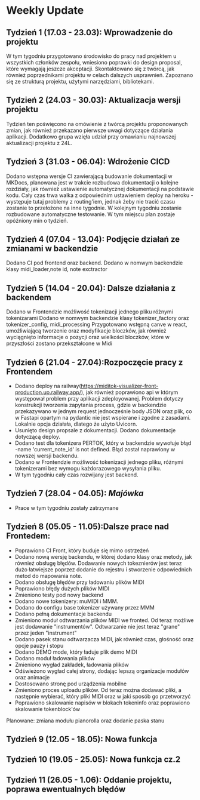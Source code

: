 # Weekly Update
## Tydzień 1 (17.03 - 23.03): Wprowadzenie do projektu
W tym tygodniu przygotowano środowisko do pracy nad projektem u wszystkich członków zespołu, wniesiono poprawki do design proposal, które wymagają jeszcze akceptacji. Skontaktowano się z twórcą, jak również poprzednikami projektu w celach dalszych usprawnień. Zapoznano się ze strukturą projektu, użytymi narzędziami, bibliotekami. 
## Tydzień 2 (24.03 - 30.03): Aktualizacja wersji projektu
Tydzień ten poświęcono na omówienie z twórcą projektu proponowanych zmian, jak również przekazano pierwsze uwagi dotyczące działania aplikacji. Dodatkowo grupa wzięła udział przy omawianiu najnowszej aktualizacji projektu z 24L.
## Tydzień 3 (31.03 - 06.04): Wdrożenie CICD
Dodano wstępna wersje CI zawierającą budowanie dokumentacji w MKDocs, planowana jest w trakcie rozbudowa dokumentacji o kolejne rozdziały, jak również ustawienie automatycznej dokumentacji na podstawie kodu. Cały czas trwa walka z odpowiednim ustawieniem deploy na heroku - występuje tutaj problemy z routing'iem, jednak żeby nie tracić czasu zostanie to przełożone na inne tygodnie. W kolejnym tygodniu zostanie rozbudowane automatyczne testowanie. W tym miejscu plan zostaje opóźniony min o tydzień.   
## Tydzień 4 (07.04 - 13.04): Podjęcie działań ze zmianami w backendzie
Dodano CI pod frontend oraz backend.
Dodano w nomwym backendzie klasy midi_loader,note id, note exctractor
## Tydzień 5 (14.04 - 20.04): Dalsze działania z backendem
Dodano w Frontendzie możliwość tokenizacji jednego pliku różnymi tokenizarami
Dodano w nomwym backendzie klasy tokenizer_factory oraz tokenizer_config, midi_processing
Przygotowano wstępną canve w react, umożliwiającą tworzenie oraz modyfikacje bloczków, jak również wyciągnięto informacje o pozycji oraz wielkości bloczków, które w przyszłości zostano przekształcone w Midi  
## Tydzień 6 (21.04 - 27.04):Rozpoczęcie pracy z Frontendem
- Dodano deploy na railway(https://miditok-visualizer-front-production.up.railway.app/), jak również poprawiono api w którym występował problem przy aplikacji zdeployowanej. Problem dotyczy konstrukcji tworzenia zapytania process, gdzie w backendzie przekazywano w jednym request jednocześnie body JSON oraz plik, co w Fastapi opartym na pydantic nie jest wspierane i zgodne z zasadami. Lokalnie opcja działała, dlatego że użyto Uvicorn. 
- Usunięto design propsale z dokumentacji. Dodano dokumentacje dotyczącą deploy.
- Dodano test dla tokenizera PERTOK, który w backendzie wywołuje błąd -name 'current_note_id' is not defined. Błąd został naprawiony w nowszej wersji backendu.
- Dodano w Frontendzie możliwość tokenizacji jednego pliku, różnymi tokenizerami bez wymogu każdorazowego wysyłania pliku.
- W tym tygodniu cały czas rozwijany jest backend.
## Tydzień 7 (28.04 - 04.05):    *Majówka*
- Prace w tym tygodniu zostały zatrzymane
## Tydzień 8 (05.05 - 11.05):Dalsze prace nad Frontedem:
- Poprawiono CI Front, który buduje się mimo ostrzeżeń
- Dodano nową wersję backendu, w której dodano klasy oraz metody, jak również obsługę błędów. Dodawanie nowych tokeznierów jest teraz dużo łatwiejsze poprzez dodanie do rejestru i stworzenie odpowiednich metod do mapowania note. 
- Dodano obsługę błędów przy ładowaniu plików MIDI
- Poprawiono błędy dużych plików MIDI
- Zmieniono testy pod nowy backend
- Dodano nowe tokenizery: muMIDI i MMM. 
- Dodano do configu base tokenizer używany przez MMM
- Dodano pełną dokumentacje backendu
- Zmieniono moduł odtwarzania plików MIDI we fronted. Od teraz możliwe jest dodawanie "instrumentów". Odtwarzanie nie jest teraz "grane" przez jeden "instrument"
- Dodano pasek stanu odtwarzacza MIDI, jak również czas, głośność oraz opcje pauzy i stopu
- Dodano DEMO mode, który ładuje plik demo MIDI
- Dodano moduł ładowania plików
- Zmieniono wygład zakładek, ładowania plików
- Odświeżono wygład całej strony, dodając lepszą organizacje modułów oraz animacje
- Dostosowano stronę pod urządzenia mobilne 
- Zmieniono proces uploadu plików. Od teraz można dodawać pliki, a następnie wybierać, który pliki MIDI oraz w jaki sposób go przetworzyć 
- Poprawiono skalowanie napisów w blokach tokeninfo oraz poprawiono skalowanie tokenblock'ów

Planowane:
zmiana modułu pianorolla oraz dodanie paska stanu
## Tydzień 9 (12.05 - 18.05): Nowa funkcja
## Tydzień 10 (19.05 - 25.05):   Nowa funkcja cz.2
## Tydzień 11 (26.05 - 1.06):   Oddanie projektu, poprawa ewentualnych błędów